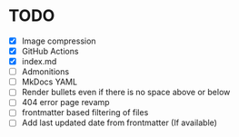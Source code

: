 # TODO
- [x] Image compression 
- [x] GitHub Actions
- [x] index.md
- [ ] Admonitions
- [ ] MkDocs YAML
- [ ] Render bullets even if there is no space above or below
- [ ] 404 error page revamp
- [ ] frontmatter based filtering of files
- [ ] Add last updated date from frontmatter (If available)